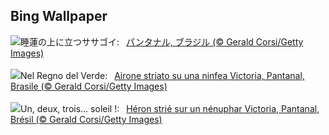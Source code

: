 ## Bing Wallpaper
![](https://www.bing.com/th?id=OHR.BrazilHeron_JA-JP6898901440_UHD.jpg&w=1000)睡蓮の上に立つササゴイ:&nbsp;&ensp;[パンタナル, ブラジル (© Gerald Corsi/Getty Images)](https://www.bing.com/th?id=OHR.BrazilHeron_JA-JP6898901440_UHD.jpg)
<br><br/>
![](https://www.bing.com/th?id=OHR.BrazilHeron_IT-IT7849076526_UHD.jpg&w=1000)Nel Regno del Verde:&nbsp;&ensp;[Airone striato su una ninfea Victoria, Pantanal, Brasile (© Gerald Corsi/Getty Images)](https://www.bing.com/th?id=OHR.BrazilHeron_IT-IT7849076526_UHD.jpg)
<br><br/>
![](https://www.bing.com/th?id=OHR.BrazilHeron_FR-FR2379480505_UHD.jpg&w=1000)Un, deux, trois… soleil !:&nbsp;&ensp;[Héron strié sur un nénuphar Victoria, Pantanal, Brésil (© Gerald Corsi/Getty Images)](https://www.bing.com/th?id=OHR.BrazilHeron_FR-FR2379480505_UHD.jpg)
<br><br/>
